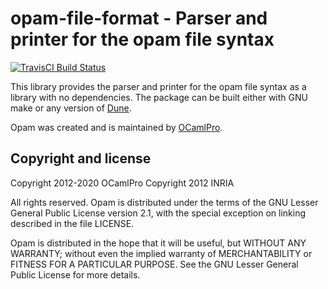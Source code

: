 # opam-file-format - Parser and printer for the opam file syntax

[![TravisCI Build Status](https://travis-ci.org/ocaml/opam-file-format.svg?branch=master)](https://travis-ci.org/ocaml/opam-file-format)

This library provides the parser and printer for the opam file syntax as a
library with no dependencies. The package can be built either with GNU make
or any version of [Dune](https://dune.build).

Opam was created and is maintained by [OCamlPro](http://www.ocamlpro.com).

## Copyright and license

Copyright 2012-2020 OCamlPro
Copyright 2012 INRIA

All rights reserved. Opam is distributed under the terms of the GNU Lesser
General Public License version 2.1, with the special exception on linking
described in the file LICENSE.

Opam is distributed in the hope that it will be useful, but WITHOUT ANY
WARRANTY; without even the implied warranty of MERCHANTABILITY or FITNESS FOR A
PARTICULAR PURPOSE. See the GNU Lesser General Public License for more details.
